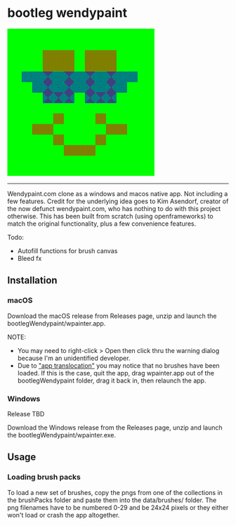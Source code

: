 # bootleg wendypaint

![title img](https://github.com/mccap079/wpainter/blob/master/title.png?raw=true)

---

Wendypaint.com clone as a windows and macos native app. Not including a few features. Credit for the underlying idea goes to Kim Asendorf, creator of the now defunct wendypaint.com, who has nothing to do with this project otherwise. This has been built from scratch (using openframeworks) to match the original functionality, plus a few convenience features.

Todo:
 - Autofill functions for brush canvas
 - Bleed fx

## Installation

### macOS

Download the macOS release from Releases page, unzip and launch the bootlegWendypaint/wpainter.app.

NOTE:
 - You may need to right-click > Open then click thru the warning dialog because I'm an unidentified developer.
 - Due to ["app translocation"](https://lapcatsoftware.com/articles/app-translocation.html) you may notice that no brushes have been loaded. If this is the case, quit the app, drag wpainter.app out of the bootlegWendypaint folder, drag it back in, then relaunch the app.

### Windows

Release TBD

Download the Windows release from the Releases page, unzip and launch the bootlegWendypaint/wpainter.exe.

## Usage

### Loading brush packs

To load a new set of brushes, copy the pngs from one of the collections in the brushPacks folder and paste them into the data/brushes/ folder. The png filenames have to be numbered 0-29 and be 24x24 pixels or they either won't load or crash the app altogether.

